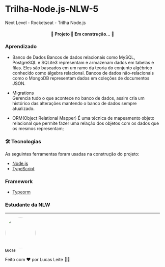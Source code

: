 # Trilha-Node.js-NLW-5
Next Level - Rocketseat - Trilha Node.js

<h4 align="center"> 
	🚧  Projeto  🚀 Em construção...  🚧
</h4>

### Aprendizado

- Banco de Dados 
Bancos de dados relacionais como MySQL, PostgreSQL e SQLite3 representam e armazenam dados em tabelas e filas. Eles são baseados em um ramo da teoria do conjunto algébrico conhecido como álgebra relacional. Bancos de dados não-relacionais como o MongoDB representam dados em coleções de documentos JSON.

- Migrations  
 Gerencia tudo o que acontece no banco de dados, assim cria um histórico das alterações mantendo o banco de dados sempre atualizado. 
 
- ORM(Object Relational Mapper)
É uma técnica de mapeamento objeto relacional que permite fazer uma relação dos objetos com os dados que os mesmos representam;





### 🛠 Tecnologias

As seguintes ferramentas foram usadas na construção do projeto:

- [Node.js](https://nodejs.org/en/)
- [TypeScript](https://www.typescriptlang.org/)


### Framework

- [Typeorm](https://www.npmjs.com/package/typeorm)


### Estudante da NLW
---

<a href="#">
 <img style="border-radius: 50%;" src="https://avatars.githubusercontent.com/u/70826073?v=4" width="100px;" alt=""/>
 <br />
 <sub><b>Lucas</b></sub></a>


Feito com ❤️ por Lucas Leite 👋🏽 
